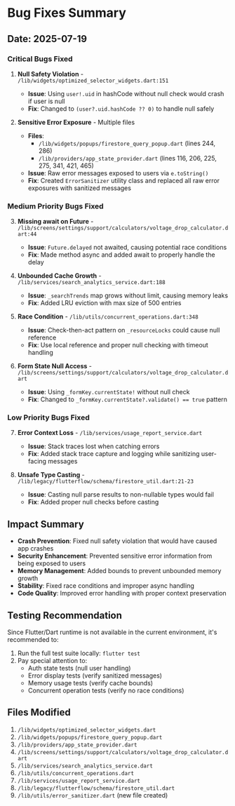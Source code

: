 # Bug Fixes Summary

## Date: 2025-07-19

### Critical Bugs Fixed

1. **Null Safety Violation** - `/lib/widgets/optimized_selector_widgets.dart:151`
   - **Issue**: Using `user!.uid` in hashCode without null check would crash if user is null
   - **Fix**: Changed to `(user?.uid.hashCode ?? 0)` to handle null safely

2. **Sensitive Error Exposure** - Multiple files
   - **Files**: 
     - `/lib/widgets/popups/firestore_query_popup.dart` (lines 244, 286)
     - `/lib/providers/app_state_provider.dart` (lines 116, 206, 225, 275, 341, 421, 465)
   - **Issue**: Raw error messages exposed to users via `e.toString()`
   - **Fix**: Created `ErrorSanitizer` utility class and replaced all raw error exposures with sanitized messages

### Medium Priority Bugs Fixed

3. **Missing await on Future** - `/lib/screens/settings/support/calculators/voltage_drop_calculator.dart:44`
   - **Issue**: `Future.delayed` not awaited, causing potential race conditions
   - **Fix**: Made method async and added await to properly handle the delay

4. **Unbounded Cache Growth** - `/lib/services/search_analytics_service.dart:188`
   - **Issue**: `_searchTrends` map grows without limit, causing memory leaks
   - **Fix**: Added LRU eviction with max size of 500 entries

5. **Race Condition** - `/lib/utils/concurrent_operations.dart:348`
   - **Issue**: Check-then-act pattern on `_resourceLocks` could cause null reference
   - **Fix**: Use local reference and proper null checking with timeout handling

6. **Form State Null Access** - `/lib/screens/settings/support/calculators/voltage_drop_calculator.dart`
   - **Issue**: Using `_formKey.currentState!` without null check
   - **Fix**: Changed to `_formKey.currentState?.validate() == true` pattern

### Low Priority Bugs Fixed

7. **Error Context Loss** - `/lib/services/usage_report_service.dart`
   - **Issue**: Stack traces lost when catching errors
   - **Fix**: Added stack trace capture and logging while sanitizing user-facing messages

8. **Unsafe Type Casting** - `/lib/legacy/flutterflow/schema/firestore_util.dart:21-23`
   - **Issue**: Casting null parse results to non-nullable types would fail
   - **Fix**: Added proper null checks before casting

## Impact Summary

- **Crash Prevention**: Fixed null safety violation that would have caused app crashes
- **Security Enhancement**: Prevented sensitive error information from being exposed to users
- **Memory Management**: Added bounds to prevent unbounded memory growth
- **Stability**: Fixed race conditions and improper async handling
- **Code Quality**: Improved error handling with proper context preservation

## Testing Recommendation

Since Flutter/Dart runtime is not available in the current environment, it's recommended to:
1. Run the full test suite locally: `flutter test`
2. Pay special attention to:
   - Auth state tests (null user handling)
   - Error display tests (verify sanitized messages)
   - Memory usage tests (verify cache bounds)
   - Concurrent operation tests (verify no race conditions)

## Files Modified

1. `/lib/widgets/optimized_selector_widgets.dart`
2. `/lib/widgets/popups/firestore_query_popup.dart`
3. `/lib/providers/app_state_provider.dart`
4. `/lib/screens/settings/support/calculators/voltage_drop_calculator.dart`
5. `/lib/services/search_analytics_service.dart`
6. `/lib/utils/concurrent_operations.dart`
7. `/lib/services/usage_report_service.dart`
8. `/lib/legacy/flutterflow/schema/firestore_util.dart`
9. `/lib/utils/error_sanitizer.dart` (new file created)